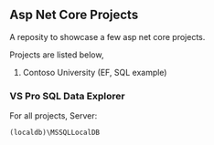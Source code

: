 ## Asp Net Core Projects
A reposity to showcase a few asp net core projects.

Projects are listed below,
1. Contoso University (EF, SQL example)


### VS Pro SQL Data Explorer
For all projects,
Server:

    (localdb)\MSSQLLocalDB
